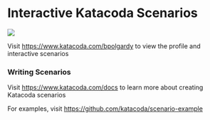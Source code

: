 # Interactive Katacoda Scenarios

[![](http://shields.katacoda.com/katacoda/bpolgardy/count.svg)](https://www.katacoda.com/bpolgardy "Get your profile on Katacoda.com")

Visit https://www.katacoda.com/bpolgardy to view the profile and interactive scenarios

### Writing Scenarios
Visit https://www.katacoda.com/docs to learn more about creating Katacoda scenarios

For examples, visit https://github.com/katacoda/scenario-example
